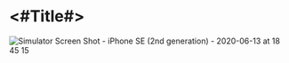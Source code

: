 #  <#Title#>

![Simulator Screen Shot - iPhone SE (2nd generation) - 2020-06-13 at 18 45 15](https://user-images.githubusercontent.com/40102795/84565740-29760c00-ada6-11ea-9667-6eae7e304897.png)
